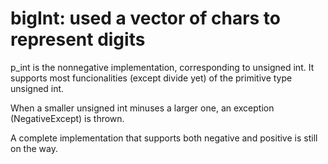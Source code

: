 # bigInt: used a vector of chars to represent digits

p_int is the nonnegative implementation, corresponding to unsigned int. It supports most funcionalities (except divide yet) of the primitive type unsigned int. 

When a smaller unsigned int minuses a larger one, an exception (NegativeExcept) is thrown.

A complete implementation that supports both negative and positive is still on the way.
